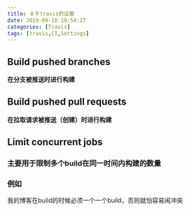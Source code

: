 ```yaml
---
title: 关于travis的设置
date: 2019-08-10 10:54:27
categories: [Travis]
tags: [travis,CI,Settings]
---
```


## Build pushed branches

**在分支被推送时进行构建**

## Build pushed pull requests

**在拉取请求被推送（创建）时进行构建**

## Limit concurrent jobs

### 主要用于限制多个build在同一时间内构建的数量

### 例如

我的博客在build的时候必须一个一个build，否则就怕容易闹冲突


